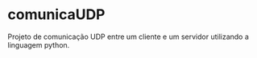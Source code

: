 # comunicaUDP
Projeto de comunicação UDP entre um cliente e um servidor utilizando a linguagem python.
